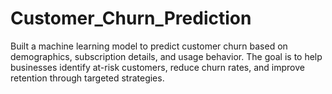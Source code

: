 # Customer_Churn_Prediction
Built a machine learning model to predict customer churn based on demographics, subscription details, and usage behavior. The goal is to help businesses identify at-risk customers, reduce churn rates, and improve retention through targeted strategies.
